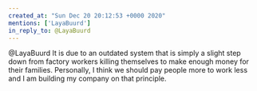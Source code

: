 ```yaml
---
created_at: "Sun Dec 20 20:12:53 +0000 2020"
mentions: ['LayaBuurd']
in_reply_to: @LayaBuurd
---
```


@LayaBuurd It is due to an outdated system that is simply a slight step down from factory workers killing themselves to make enough money for their families. Personally, I think we should pay people more to work less and I am building my company on that principle.